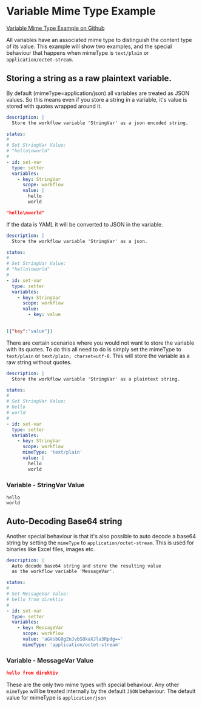 # Variable Mime Type Example 
 [Variable Mime Type Example on Github](https://github.com/direktiv/direktiv-examples/tree/main/variable-mime-type)

All variables have an associated mime type to distinguish the content type of its value. This example will show two examples, and the special behaviour that happens when mimeType is `text/plain` or `application/octet-stream`. 

## Storing a string as a raw plaintext variable.

By default (mimeType=application/json) all variables are treated as JSON values. So this means even if you store a string in a variable, it's value is stored with quotes wrapped around it.


```yaml title="JSON String Data"
description: |
  Store the workflow variable 'StringVar' as a json encoded string.  

states:
#
# Set StringVar Value: 
# "hello\nworld"
#
- id: set-var
  type: setter
  variables:
    - key: StringVar
      scope: workflow 
      value: |
        hello
        world
```


```json title="JSON String Variable"
"hello\nworld"
```

If the data is YAML it will be converted to JSON in the variable.


```yaml title="JSON Data"
description: |
  Store the workflow variable 'StringVar' as a json.  

states:
#
# Set StringVar Value: 
# "hello\nworld"
#
- id: set-var
  type: setter
  variables:
    - key: StringVar
      scope: workflow 
      value: 
        - key: value
      
```


```json title="JSON Variable"
[{"key":"value"}]
```

There are certain scenarios where you would not want to store the variable with its quotes. To do this all need to do is simply set the mimeType to `text/plain` or `text/plain; charset=utf-8`. This will store the variable as a raw string without quotes. 


```yaml title="Plain Text"
description: |
  Store the workflow variable 'StringVar' as a plaintext string.  

states:
#
# Set StringVar Value: 
# hello
# world
#
- id: set-var
  type: setter
  variables:
    - key: StringVar
      scope: workflow 
      mimeType: 'text/plain'
      value: |
        hello
        world
```


### Variable - StringVar Value
``` title="Plain Text Variable"
hello
world
```

## Auto-Decoding Base64 string

Another special behaviour is that it's also possible to auto decode a base64 string by setting the `mimeType` to `application/octet-stream`. This is used for binaries like Excel files, images etc.


```yaml title="Base64 Variable"
description: |
  Auto decode base64 string and store the resulting value 
  as the workflow variable 'MessageVar'.  

states:
#
# Set MessageVar Value: 
# hello from direktiv
#
- id: set-var
  type: setter
  variables:
    - key: MessageVar
      scope: workflow 
      value: 'aGVsbG8gZnJvbSBkaXJla3Rpdg=='
      mimeType: 'application/octet-stream'
```



### Variable - MessageVar Value
```json title="Binary Data"
hello from direktiv
```

These are the only two mime types with special behaviour. Any other `mimeType` will be treated internally by the default `JSON` behaviour. The default value for mimeType is `application/json`